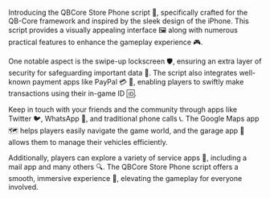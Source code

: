 Introducing the QBCore Store Phone script 📱, specifically crafted for the QB-Core framework and inspired by the sleek design of the iPhone. This script provides a visually appealing interface 🖼️ along with numerous practical features to enhance the gameplay experience 🎮.

One notable aspect is the swipe-up lockscreen 🛡️, ensuring an extra layer of security for safeguarding important data 🔐. The script also integrates well-known payment apps like PayPal 💳 💸, enabling players to swiftly make transactions using their in-game ID 🆔.

Keep in touch with your friends and the community through apps like Twitter 🐦, WhatsApp 💬, and traditional phone calls 📞. The Google Maps app 🗺️ helps players easily navigate the game world, and the garage app 🚗 allows them to manage their vehicles efficiently.

Additionally, players can explore a variety of service apps 📧, including a mail app and many others 🔍. The QBCore Store Phone script offers a smooth, immersive experience 🌟, elevating the gameplay for everyone involved.
